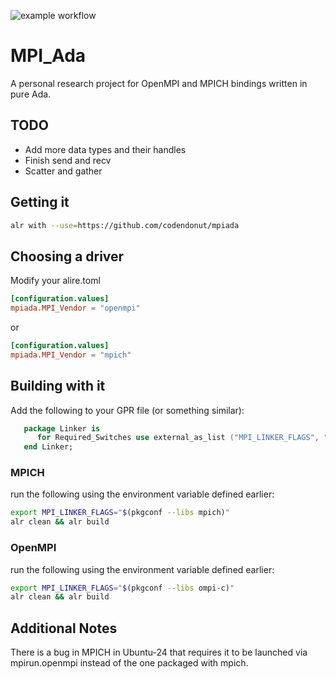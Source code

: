 ![example workflow](https://github.com/codendonut/mpiada/actions/workflows/ada.yml/badge.svg)

# MPI_Ada

A personal research project for OpenMPI and MPICH bindings written in pure Ada.

## TODO

* Add more data types and their handles
* Finish send and recv
* Scatter and gather

## Getting it

```bash
alr with --use=https://github.com/codendonut/mpiada
```

## Choosing a driver

Modify your alire.toml

```toml
[configuration.values]
mpiada.MPI_Vendor = "openmpi"
```

or

```toml
[configuration.values]
mpiada.MPI_Vendor = "mpich"
```

## Building with it

Add the following to your GPR file (or something similar):

```ada
   package Linker is
      for Required_Switches use external_as_list ("MPI_LINKER_FLAGS", " ");
   end Linker;
```

### MPICH

run the following using the environment variable defined earlier:

```bash
export MPI_LINKER_FLAGS="$(pkgconf --libs mpich)"
alr clean && alr build
```

### OpenMPI

run the following using the environment variable defined earlier:

```bash
export MPI_LINKER_FLAGS="$(pkgconf --libs ompi-c)"
alr clean && alr build
```

## Additional Notes

There is a bug in MPICH in Ubuntu-24 that requires it to be launched
via mpirun.openmpi instead of the one packaged with mpich.
